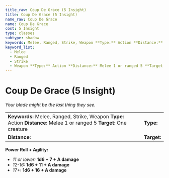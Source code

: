 ```yaml
---
title_raw: Coup De Grace (5 Insight)
title: Coup De Grace (5 Insight)
name_raw: Coup De Grace
name: Coup De Grace
cost: 5 Insight
type: classes
subtype: shadow
keywords: Melee, Ranged, Strike, Weapon **Type:** Action **Distance:** Melee 1 or ranged 5 **Target:** One creature
keyword_list:
  - Melee
  - Ranged
  - Strike
  - Weapon **Type:** Action **Distance:** Melee 1 or ranged 5 **Target:** One creature
---
```


# Coup De Grace (5 Insight)

*Your blade might be the last thing they see.*

|                                                                                                                         |             |
| :---------------------------------------------------------------------------------------------------------------------- | :---------- |
| **Keywords:** Melee, Ranged, Strike, Weapon **Type:** Action **Distance:** Melee 1 or ranged 5 **Target:** One creature | **Type:**   |
| **Distance:**                                                                                                           | **Target:** |

**Power Roll + Agility:**

- *11 or lower:* **1d6 + 7 + A damage**
- *12-16:* **1d6 + 11 + A damage**
- *17+:* **1d6 + 16 + A damage**

